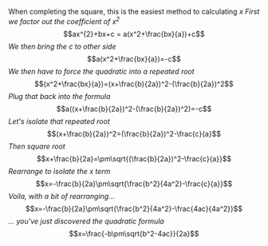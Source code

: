 When completing the square, this is the easiest method to calculating $x$
*First we factor out the coefficient of $x^{2}$* 
$$ax^{2}+bx+c = a(x^2+\frac{bx}{a})+c$$
*We then bring the c to other side*
$$a(x^2+\frac{bx}{a})=-c$$
*We then have to force the quadratic into a repeated root*
$$(x^2+\frac{bx}{a})=(x+\frac{b}{2a})^2-(\frac{b}{2a})^2$$
*Plug that back into the formula*
$$a((x+\frac{b}{2a})^2-(\frac{b}{2a})^2)=-c$$
*Let's isolate that repeated root*
$$(x+\frac{b}{2a})^2=(\frac{b}{2a})^2-\frac{c}{a}$$
*Then square root*
$$x+\frac{b}{2a}=\pm\sqrt{(\frac{b}{2a})^2-\frac{c}{a}}$$
*Rearrange to isolate the x term*
$$x=-\frac{b}{2a}\pm\sqrt{\frac{b^2}{4a^2}-\frac{c}{a}}$$
*Voila, with a bit of rearranging...*
$$x=-\frac{b}{2a}\pm\sqrt{\frac{b^2}{4a^2}-\frac{4ac}{4a^2}}$$
*... you've just discovered the quadratic formula*
$$x=\frac{-b\pm\sqrt{b^2-4ac}}{2a}$$
